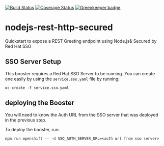 [![Build Status](https://travis-ci.org/nodeshift-starters/nodejs-rest-http-secured.svg?branch=master)](https://travis-ci.org/nodeshift-starters/nodejs-rest-http-secured) [![Coverage Status](https://coveralls.io/repos/github/nodeshift-starters/nodejs-rest-http-secured/badge.svg?branch=master)](https://coveralls.io/github/nodeshift-starters/nodejs-rest-http-secured?branch=master) [![Greenkeeper badge](https://badges.greenkeeper.io/nodeshift-starters/nodejs-rest-http-secured.svg)](https://greenkeeper.io/)

# nodejs-rest-http-secured
Quickstart to expose a REST Greeting endpoint using Node.js&amp; Secured by Red Hat SSO


## SSO Server Setup

This booster requires a Red Hat SSO Server to be running.  You can create one easily by using the `service.sso.yaml` file by running:

    oc create -f service.sso.yaml


## deploying the Booster

You will need to know the Auth URL from the SSO server that was deployed in the previous step.

To deploy the booster, run:

    npm run openshift -- -d SSO_AUTH_SERVER_URL=<auth url from sso server>
